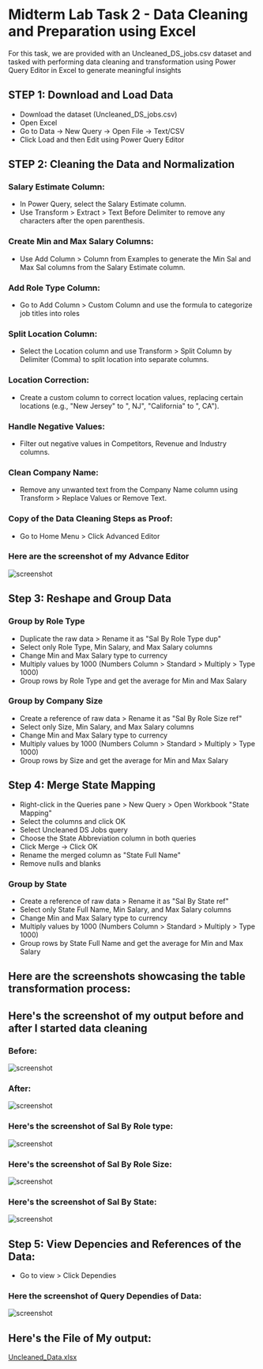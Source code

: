 # Midterm Lab Task 2 - Data Cleaning and Preparation using Excel
For this task, we are provided with an Uncleaned_DS_jobs.csv dataset and tasked with performing data cleaning and transformation using Power Query Editor in Excel to generate meaningful insights 
## STEP 1: Download and Load Data  
- Download the dataset (Uncleaned_DS_jobs.csv)  
- Open Excel  
- Go to Data → New Query → Open File → Text/CSV  
- Click Load and then Edit using Power Query Editor  
## STEP 2: Cleaning the Data and Normalization 
### Salary Estimate Column:
- In Power Query, select the Salary Estimate column.
- Use Transform > Extract > Text Before Delimiter to remove any characters after the open parenthesis.
### Create Min and Max Salary Columns:
- Use Add Column > Column from Examples to generate the Min Sal and Max Sal columns from the Salary Estimate column.
### Add Role Type Column:
- Go to Add Column > Custom Column and use the formula to categorize job titles into roles
### Split Location Column:
- Select the Location column and use Transform > Split Column by Delimiter (Comma) to split location into separate columns.
### Location Correction:
- Create a custom column to correct location values, replacing certain locations (e.g., "New Jersey" to ", NJ", "California" to ", CA").
### Handle Negative Values:
- Filter out negative values in Competitors, Revenue and Industry columns.
### Clean Company Name:
- Remove any unwanted text from the Company Name column using Transform > Replace Values or Remove Text.
### Copy of the Data Cleaning Steps as Proof:
- Go to Home Menu > Click Advanced Editor
### Here are the screenshot of my Advance Editor
![screenshot](Images/Advance%20Editor.PNG)
## Step 3: Reshape and Group Data
### Group by Role Type  
- Duplicate the raw data > Rename it as "Sal By Role Type dup"  
- Select only Role Type, Min Salary, and Max Salary columns  
- Change Min and Max Salary type to currency  
- Multiply values by 1000 (Numbers Column > Standard > Multiply > Type 1000)  
- Group rows by Role Type and get the average for Min and Max Salary  
### Group by Company Size  
- Create a reference of raw data > Rename it as "Sal By Role Size ref"  
- Select only Size, Min Salary, and Max Salary columns  
- Change Min and Max Salary type to currency  
- Multiply values by 1000 (Numbers Column > Standard > Multiply > Type 1000)
- Group rows by Size and get the average for Min and Max Salary
## Step 4: Merge State Mapping
- Right-click in the Queries pane > New Query > Open Workbook "State Mapping"  
- Select the columns and click OK  
- Select Uncleaned DS Jobs query  
- Choose the State Abbreviation column in both queries  
- Click Merge → Click OK  
- Rename the merged column as "State Full Name"  
- Remove nulls and blanks
### Group by State  
- Create a reference of raw data > Rename it as "Sal By State ref"  
- Select only State Full Name, Min Salary, and Max Salary columns  
- Change Min and Max Salary type to currency  
- Multiply values by 1000 (Numbers Column > Standard > Multiply > Type 1000)
- Group rows by State Full Name and get the average for Min and Max Salary
## Here are the screenshots showcasing the table transformation process:
## Here's the screenshot of my output before and after I started data cleaning
### Before:
![screenshot](Images/Uncleaned.PNG)
### After:
![screenshot](Images/Cleaned%20Data.PNG)
### Here's the screenshot of Sal By Role type:
![screenshot](Images/Role%20Type.PNG)
### Here's the screenshot of Sal By Role Size:
![screenshot](Images/Role%20Size.PNG)
### Here's the screenshot of Sal By State:
![screenshot](Images/State.PNG)
## Step 5: View Depencies and References of the Data:
- Go to view > Click Dependies
### Here the screenshot of Query Dependies of Data:
![screenshot](Images/Depencies.PNG)
## Here's the File of My output:
[Uncleaned_Data.xlsx](https://github.com/user-attachments/files/19233693/Uncleaned_Data.xlsx)
